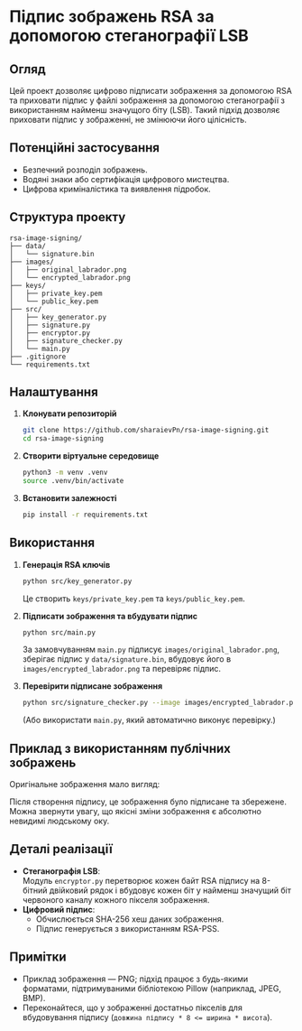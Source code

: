 # Підпис зображень RSA за допомогою стеганографії LSB

## Огляд
Цей проект дозволяє цифрово підписати зображення за допомогою RSA та приховати підпис у файлі зображення за допомогою стеганографії з використанням найменш значущого біту (LSB). Такий підхід дозволяє приховати підпис у зображенні, не змінюючи його цілісність.

## Потенційні застосування
- Безпечний розподіл зображень.
- Водяні знаки або сертифікація цифрового мистецтва.
- Цифрова криміналістика та виявлення підробок.

## Структура проекту
```
rsa-image-signing/
├── data/
│   └── signature.bin
├── images/
│   ├── original_labrador.png
│   └── encrypted_labrador.png
├── keys/
│   ├── private_key.pem
│   └── public_key.pem
├── src/
│   ├── key_generator.py
│   ├── signature.py
│   ├── encryptor.py
│   ├── signature_checker.py
│   └── main.py
├── .gitignore
└── requirements.txt
```

## Налаштування
1. **Клонувати репозиторій**  
   ```bash
   git clone https://github.com/sharaievPn/rsa-image-signing.git
   cd rsa-image-signing
   ```

2. **Створити віртуальне середовище**  
   ```bash
   python3 -m venv .venv
   source .venv/bin/activate
   ```

3. **Встановити залежності**  
   ```bash
   pip install -r requirements.txt
   ```

## Використання
1. **Генерація RSA ключів**  
   ```bash
   python src/key_generator.py
   ```
   Це створить `keys/private_key.pem` та `keys/public_key.pem`.

2. **Підписати зображення та вбудувати підпис**  
   ```bash
   python src/main.py
   ```
   За замовчуванням `main.py` підписує `images/original_labrador.png`, зберігає підпис у `data/signature.bin`, вбудовує його в `images/encrypted_labrador.png` та перевіряє підпис.

3. **Перевірити підписане зображення**  
   ```bash
   python src/signature_checker.py --image images/encrypted_labrador.png --public-key keys/public_key.pem
   ```
   (Або використати `main.py`, який автоматично виконує перевірку.)

## Приклад з використанням публічних зображень
Оригінальне зображення мало вигляд:

Після створення підпису, це зображення було підписане та збережене. Можна звернути увагу, що якісні зміни зображення є абсолютно невидимі людському оку.

## Деталі реалізації
- **Стеганографія LSB**:  
  Модуль `encryptor.py` перетворює кожен байт RSA підпису на 8-бітний двійковий рядок і вбудовує кожен біт у найменш значущий біт червоного каналу кожного пікселя зображення.
- **Цифровий підпис**:  
  - Обчислюється SHA-256 хеш даних зображення.  
  - Підпис генерується з використанням RSA-PSS.

## Примітки
- Приклад зображення — PNG; підхід працює з будь-якими форматами, підтримуваними бібліотекою Pillow (наприклад, JPEG, BMP).
- Переконайтеся, що у зображенні достатньо пікселів для вбудовування підпису (`довжина підпису * 8 <= ширина * висота`).
